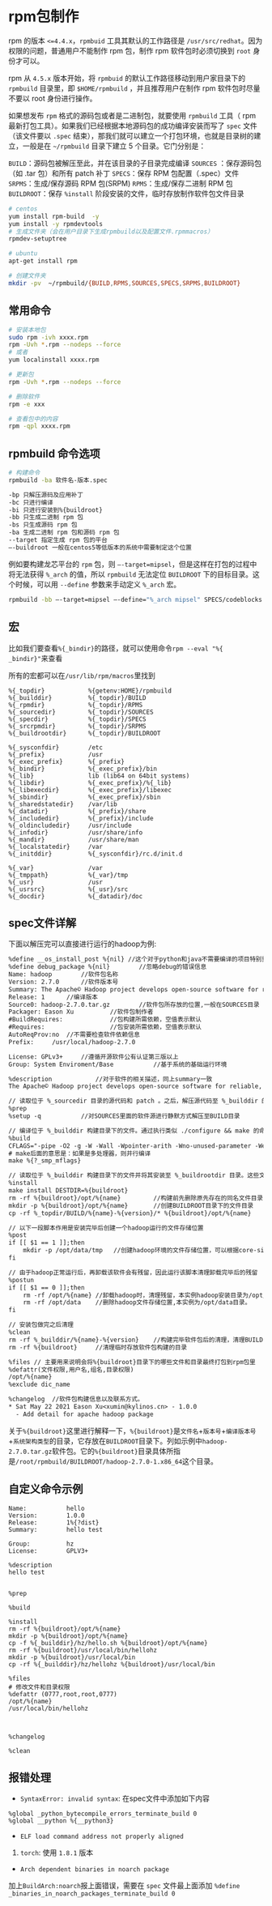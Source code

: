 # rpm包制作

rpm 的版本 `<=4.4.x`，`rpmbuid` 工具其默认的工作路径是 `/usr/src/redhat`。因为权限的问题，普通用户不能制作 rpm 包，制作 rpm 软件包时必须切换到 `root` 身份才可以。

rpm 从 `4.5.x` 版本开始，将 `rpmbuid` 的默认工作路径移动到用户家目录下的 `rpmbuild` 目录里，即 `$HOME/rpmbuild` ，并且推荐用户在制作 rpm 软件包时尽量不要以 root 身份进行操作。

如果想发布 `rpm` 格式的源码包或者是二进制包，就要使用 `rpmbuild` 工具（ rpm 最新打包工具）。如果我们已经根据本地源码包的成功编译安装而写了 `spec` 文件（该文件要以 `.spec` 结束），那我们就可以建立一个打包环境，也就是目录树的建立，一般是在 `~/rpmbuild` 目录下建立 5 个目录。它门分别是：

`BUILD`：源码包被解压至此，并在该目录的子目录完成编译
`SOURCES` ：保存源码包（如 .tar 包）和所有 patch 补丁
`SPECS`：保存 RPM 包配置（.spec）文件
`SRPMS`：生成/保存源码 RPM 包(SRPM)
`RPMS`：生成/保存二进制 RPM 包
`BUILDROOT`：保存 `%install` 阶段安装的文件，临时存放制作软件包文件目录

```bash
# centos
yum install rpm-build  -y 
yum install -y rpmdevtools
# 生成文件夹（会在用户目录下生成rpmbuild以及配置文件.rpmmacros）
rpmdev-setuptree

# ubuntu
apt-get install rpm

# 创建文件夹
mkdir -pv  ~/rpmbuild/{BUILD,RPMS,SOURCES,SPECS,SRPMS,BUILDROOT}
```

## 常用命令

```bash
# 安装本地包
sudo rpm -ivh xxxx.rpm
rpm -Uvh *.rpm --nodeps --force
# 或者
yum localinstall xxxx.rpm

# 更新包
rpm -Uvh *.rpm --nodeps --force

# 删除软件
rpm -e xxx

# 查看包中的内容
rpm -qpl xxxx.rpm
```


## rpmbuild 命令选项

```bash
# 构建命令
rpmbuild -ba 软件名-版本.spec 

-bp 只解压源码及应用补丁
-bc 只进行编译
-bi 只进行安装到%{buildroot}
-bb 只生成二进制 rpm 包
-bs 只生成源码 rpm 包
-ba 生成二进制 rpm 包和源码 rpm 包
--target 指定生成 rpm 包的平台
–-buildroot 一般在centos5等低版本的系统中需要制定这个位置
```

例如要构建龙芯平台的 `rpm` 包，则 `–-target=mipsel`，但是这样在打包的过程中将无法获得 `%_arch` 的值，所以 `rpmbuild` 无法定位 `BUILDROOT` 下的目标目录。这个时候，可以用 `--define` 参数来手动定义 `%_arch` 宏。

```bash
rpmbuild -bb –-target=mipsel –-define="%_arch mipsel" SPECS/codeblocks.spec
```

## 宏

比如我们要查看`%{_bindir}`的路径，就可以使用命令`rpm --eval "%{ _bindir}"`来查看

所有的宏都可以在`/usr/lib/rpm/macros`里找到

```
%{_topdir}            %{getenv:HOME}/rpmbuild
%{_builddir}          %{_topdir}/BUILD
%{_rpmdir}            %{_topdir}/RPMS
%{_sourcedir}         %{_topdir}/SOURCES
%{_specdir}           %{_topdir}/SPECS
%{_srcrpmdir}         %{_topdir}/SRPMS
%{_buildrootdir}      %{_topdir}/BUILDROOT

%{_sysconfdir}        /etc
%{_prefix}            /usr
%{_exec_prefix}       %{_prefix}
%{_bindir}            %{_exec_prefix}/bin
%{_lib}               lib (lib64 on 64bit systems)
%{_libdir}            %{_exec_prefix}/%{_lib}
%{_libexecdir}        %{_exec_prefix}/libexec
%{_sbindir}           %{_exec_prefix}/sbin
%{_sharedstatedir}    /var/lib
%{_datadir}           %{_prefix}/share
%{_includedir}        %{_prefix}/include
%{_oldincludedir}     /usr/include
%{_infodir}           /usr/share/info
%{_mandir}            /usr/share/man
%{_localstatedir}     /var
%{_initddir}          %{_sysconfdir}/rc.d/init.d

%{_var}               /var
%{_tmppath}           %{_var}/tmp
%{_usr}               /usr
%{_usrsrc}            %{_usr}/src
%{_docdir}            %{_datadir}/doc
```

## spec文件详解

下面以解压完可以直接进行运行的hadoop为例:

```txt
%define __os_install_post %{nil} //这个对于python和java不需要编译的项目特别重要，不需要解压、压缩、自动编译python和jar包这些操作。
%define debug_package %{nil}		//忽略debug的错误信息
Name: hadoop		//软件包名称
Version: 2.7.0		//软件版本号
Summary: The Apache© Hadoop project develops open-source software for reliable, scalable, distributed computing.		//软件描述
Release: 1		//编译版本
Source0: hadoop-2.7.0.tar.gz		//软件包所存放的位置,一般在SOURCES目录
Packager: Eason Xu			//软件包制作者
#BuildRequires:				//包构建所需依赖，空值表示默认
#Requires:					//包安装所需依赖，空值表示默认
AutoReqProv:no  //不需要检查软件依赖信息
Prefix:     /usr/local/hadoop-2.7.0

License: GPLv3+		//遵循开源软件公有认证第三版以上
Group: System Enviroment/Base			//基于系统的基础运行环境

%description			//对于软件的相关描述，同上summary一致
The Apache© Hadoop project develops open-source software for reliable, scalable, distributed computing.

// 读取位于 %_sourcedir 目录的源代码和 patch 。之后，解压源代码至 %_builddir 的子目录并应用所有 patch。
%prep
%setup -q			//对SOURCES里面的软件源进行静默方式解压至BUILD目录

// 编译位于 %_builddir 构建目录下的文件。通过执行类似 ./configure && make 的命令实现。
%build
CFLAGS="-pipe -O2 -g -W -Wall -Wpointer-arith -Wno-unused-parameter -Werror" ./configure --prefix=%{prefix}
# make后面的意思是：如果是多处理器，则并行编译
make %{?_smp_mflags}

// 读取位于 %_builddir 构建目录下的文件并将其安装至 %_buildrootdir 目录。这些文件就是用户安装 RPM 后，最终得到的文件。注意一个奇怪的地方: 最终安装目录 不是 构建目录。通过执行类似 make install 的命令实现。
%install
make install DESTDIR=%{buildroot}
rm -rf %{buildroot}/opt/%{name}			//构建前先删除原先存在的同名文件目录
mkdir -p %{buildroot}/opt/%{name}		//创建BUILDROOT目录下的文件目录
cp -rf %_topdir/BUILD/%{name}-%{version}/* %{buildroot}/opt/%{name}		//将BUILD目录解压文件复制进软件包制作临时目录

// 以下一段脚本作用是安装完毕后创建一个hadoop运行的文件存储位置
%post
if [[ $1 == 1 ]];then
    mkdir -p /opt/data/tmp	 //创建hadoop环境的文件存储位置，可以根据core-site.xml的dfs设定
fi

// 由于hadoop正常运行后，再卸载该软件会有残留，因此运行该脚本清理卸载完毕后的残留
%postun
if [[ $1 == 0 ]];then
    rm -rf /opt/%{name}	//卸载hadoop时，清理残留，本实例hadoop安装目录为/opt/hadoop
    rm -rf /opt/data	//删除hadoop文件存储位置,本实例为/opt/data目录。
fi

// 安装包做完之后清理
%clean
rm -rf %_builddir/%{name}-%{version}	//构建完毕软件包后的清理，清理BUILD目录
rm -rf %{buildroot}		//清理临时存放软件包构建的目录

%files // 主要用来说明会将%{buildroot}目录下的哪些文件和目录最终打包到rpm包里
%defattr(文件权限,用户名,组名,目录权限)
/opt/%{name}
%exclude dic_name

%changelog	//软件包构建信息以及联系方式。
* Sat May 22 2021 Eason Xu<xumin@kylinos.cn> - 1.0.0
  - Add detail for apache hadoop package
```

关于`%{buildroot}`这里进行解释一下，`%{buildroot}`是`文件名`+`版本号`+`编译版本号`+`系统架构类型`的目录，它存放在`BUILDROOT`目录下。列如示例中`hadoop-2.7.0.tar.gz`软件包。它的`%{buildroot}`目录具体所指是`/root/rpmbuild/BUILDROOT/hadoop-2.7.0-1.x86_64`这个目录。

## 自定义命令示例

```text
Name:           hello
Version:        1.0.0
Release:        1%{?dist}
Summary:        hello test

Group:          hz
License:        GPLV3+

%description
hello test


%prep

%build

%install
rm -rf %{buildroot}/opt/%{name}
mkdir -p %{buildroot}/opt/%{name}
cp -f %{_builddir}/hz/hello.sh %{buildroot}/opt/%{name}
rm -rf %{buildroot}/usr/local/bin/hellohz
mkdir -p %{buildroot}/usr/local/bin
cp -rf %{_builddir}/hz/hellohz %{buildroot}/usr/local/bin

%files
# 修改文件和目录权限
%defattr (0777,root,root,0777)
/opt/%{name}
/usr/local/bin/hellohz



%changelog

%clean
```

## 报错处理

* `SyntaxError: invalid syntax`: 在spec文件中添加如下内容

```text
%global _python_bytecompile_errors_terminate_build 0
%global __python %{__python3}
```

* `ELF load command address not properly aligned`

1. `torch`: 使用 `1.8.1` 版本

* `Arch dependent binaries in noarch package`

加上`BuildArch:noarch`报上面错误，需要在 `spec` 文件最上面添加 `%define _binaries_in_noarch_packages_terminate_build 0`